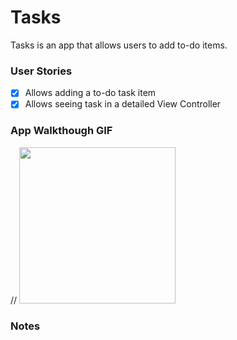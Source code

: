 # Tasks
Tasks is an app that allows users to add to-do items.

### User Stories

- [x] Allows adding a to-do task item
- [x] Allows seeing task in a detailed View Controller

### App Walkthough GIF

// <img src="" width=250><br>

### Notes
